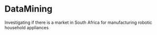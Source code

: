 # DataMining
Investigating if there is a market in South Africa for manufacturing robotic household appliances
